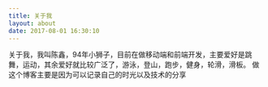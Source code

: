 ```yaml
---
title: 关于我
layout: about
date: 2017-08-01 16:30:10
---
```

关于我，我叫陈鑫，94年小狮子，目前在做移动端和前端开发，主要爱好是跳舞，运动，其余爱好就比较广泛了，游泳，登山，跑步，健身，轮滑，滑板。
做这个博客主要是因为可以记录自己的时光以及技术的分享
